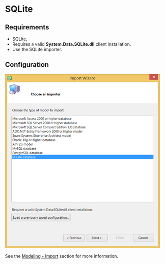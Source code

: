 # SQLite

## Requirements

* SQLite,
* Requires a valid **System.Data.SQLite.dll** client installation.
* Use the SQLite importer.


## Configuration

![](addins/img/sqlite-importer-01.png)

See the [Modeling - Import](../modeling/import.md) section for more information.